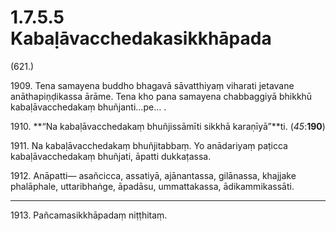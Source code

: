 # 1.7.5.5 Kabaḷāvacchedakasikkhāpada

(621.)

1909\. Tena samayena buddho bhagavā sāvatthiyaṃ viharati jetavane anāthapiṇḍikassa ārāme. Tena kho pana samayena chabbaggiyā bhikkhū kabaḷāvacchedakaṃ bhuñjanti…pe… .

1910\. **“Na kabaḷāvacchedakaṃ bhuñjissāmīti sikkhā karaṇīyā”**ti. (*45*:**190**)

1911\. Na kabaḷāvacchedakaṃ bhuñjitabbaṃ. Yo anādariyaṃ paṭicca kabaḷāvacchedakaṃ bhuñjati, āpatti dukkaṭassa.

1912\. Anāpatti— asañcicca, assatiyā, ajānantassa, gilānassa, khajjake phalāphale, uttaribhaṅge, āpadāsu, ummattakassa, ādikammikassāti.

---

1913\. Pañcamasikkhāpadaṃ niṭṭhitaṃ.
